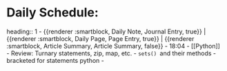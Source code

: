 # Daily Schedule:
heading:: 1
	- {{renderer :smartblock, Daily Note, Journal Entry, true}} | {{renderer :smartblock, Daily Page, Page Entry, true}} | {{renderer :smartblock, Article Summary, Article Summary, false}}
	- 18:04
		- [[Python]]
			- Review: Turnary statements, zip, map, etc.
				- `sets() `and their methods
				- bracketed for statements python
			-